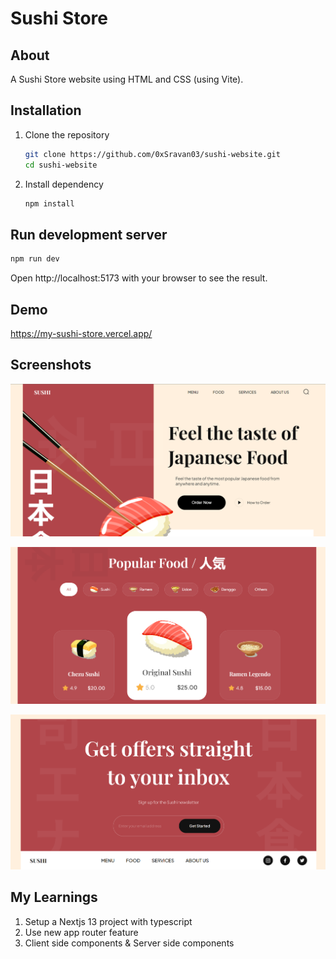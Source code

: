 
# Sushi Store

## About
A Sushi Store website using HTML and CSS (using Vite).

## Installation

1. Clone the repository

    ```bash
    git clone https://github.com/0xSravan03/sushi-website.git
    cd sushi-website
    ```
2. Install dependency

    ```bash
    npm install
    ```
## Run development server
```bash
npm run dev
```
Open http://localhost:5173 with your browser to see the result.




## Demo

https://my-sushi-store.vercel.app/


## Screenshots

![Sushi1](./screenshots/sushi-1.png)

![Sushi2](./screenshots/sushi-2.png)

![Sushi3](./screenshots/sushi-3.png)




## My Learnings

1. Setup a Nextjs 13 project with typescript
2. Use new app router feature
3. Client side components & Server side components

